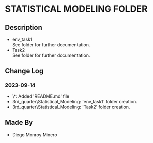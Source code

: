 # STATISTICAL MODELING FOLDER

## Description
* env_task1 <br> See folder for further documentation.
* Task2 <br> See folder for further documentation.

## Change Log
### 2023-09-14
- \\*: Added 'README.md' file
- 3rd_quarter\Statistical_Modeling\: 'env_task1' folder creation.
- 3rd_quarter\Statistical_Modeling\: 'Task2' folder creation.

## Made By
* Diego Monroy Minero